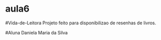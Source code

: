 # aula6
#Vida-de-Leitora
Projeto feito para disponibilizao de resenhas de livros. 

#Aluna 
Daniela Maria da Silva
